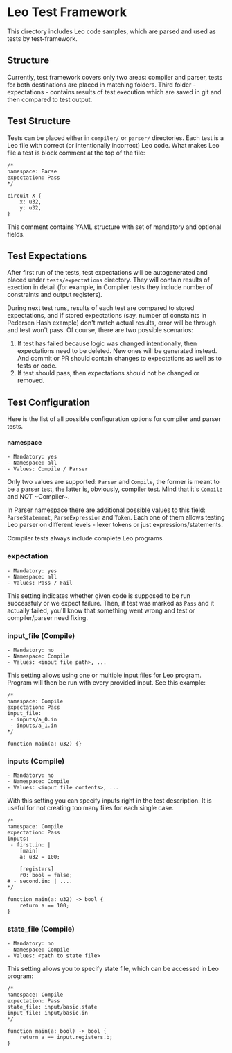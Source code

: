 # Leo Test Framework

This directory includes Leo code samples, which are parsed and used as tests by test-framework.

## Structure

Currently, test framework covers only two areas: compiler and parser, tests for both destinations are placed in
matching folders. Third folder - expectations - contains results of test execution which are saved in git and then 
compared to test output.

## Test Structure

Tests can be placed either in `compiler/` or `parser/` directories. Each test is a Leo file with correct (or intentionally 
incorrect) Leo code. What makes Leo file a test is block comment at the top of the file:

```
/*
namespace: Parse
expectation: Pass
*/

circuit X {
    x: u32,
    y: u32,
}
```

This comment contains YAML structure with set of mandatory and optional fields.

## Test Expectations

After first run of the tests, test expectations will be autogenerated and placed under `tests/expectations` directory.
They will contain results of exection in detail (for example, in Compiler tests they include number of constraints and 
output registers).

During next test runs, results of each test are compared to stored expectations, and if stored expectations (say, number
of constaints in Pedersen Hash example) don't match actual results, error will be through and test won't pass. Of course,
there are two possible scenarios:

1. If test has failed because logic was changed intentionally, then expectations need to be deleted. New ones will be
generated instead. And commit or PR should contain changes to expectations as well as to tests or code.
2. If test should pass, then expectations should not be changed or removed.

## Test Configuration

Here is the list of all possible configuration options for compiler and parser tests.

#### namespace

```
- Mandatory: yes
- Namespace: all
- Values: Compile / Parser
```

Only two values are supported: `Parser` and `Compile`, the former is meant to be a parser test, the latter 
is, obviously, compiler test. Mind that it's `Compile` and NOT ~Compiler~. 

In Parser namespace there are additional possible values to this field: `ParseStatement`, `ParseExpression` and `Token`. 
Each one of them allows testing Leo parser on different levels - lexer tokens or just expressions/statements.

Compiler tests always include complete Leo programs.

### expectation

```
- Mandatory: yes
- Namespace: all
- Values: Pass / Fail
```

This setting indicates whether given code is supposed to be run successfuly or we expect failure. Then, if test
was marked as `Pass` and it actually failed, you'll know that something went wrong and test or compiler/parser need
fixing.

### input_file (Compile)

```
- Mandatory: no
- Namespace: Compile
- Values: <input file path>, ...
```

This setting allows using one or multiple input files for Leo program. Program will then be run with every provided input.
See this example:

```
/*
namespace: Compile
expectation: Pass
input_file: 
 - inputs/a_0.in
 - inputs/a_1.in
*/

function main(a: u32) {}
```

### inputs (Compile)

```
- Mandatory: no
- Namespace: Compile
- Values: <input file contents>, ...
```

With this setting you can specify inputs right in the test description. It is useful for not creating too many files for
each single case.

```
/*
namespace: Compile
expectation: Pass
inputs: 
 - first.in: |
    [main]
    a: u32 = 100;
    
    [registers]
    r0: bool = false;
# - second.in: | ....
*/

function main(a: u32) -> bool {
    return a == 100;
}
```

### state_file (Compile)

```
- Mandatory: no
- Namespace: Compile
- Values: <path to state file>
```

This setting allows you to specify state file, which can be accessed in Leo program:

```
/*
namespace: Compile
expectation: Pass
state_file: input/basic.state
input_file: input/basic.in
*/

function main(a: bool) -> bool {
    return a == input.registers.b;
}
```
